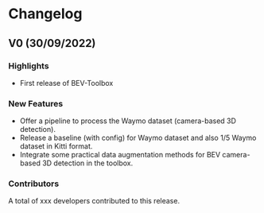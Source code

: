 # Changelog

## V0 (30/09/2022)

### Highlights
* First release of BEV-Toolbox

### New Features
* Offer a pipeline to process the Waymo dataset (camera-based 3D detection).
* Release a baseline (with config) for Waymo dataset and also 1/5 Waymo dataset in Kitti format.
* Integrate some practical data augmentation methods for BEV camera-based 3D detection in the toolbox.

<!-- ### Improvements -->

<!-- ### Bug Fixes -->

### Contributors
A total of xxx developers contributed to this release.
